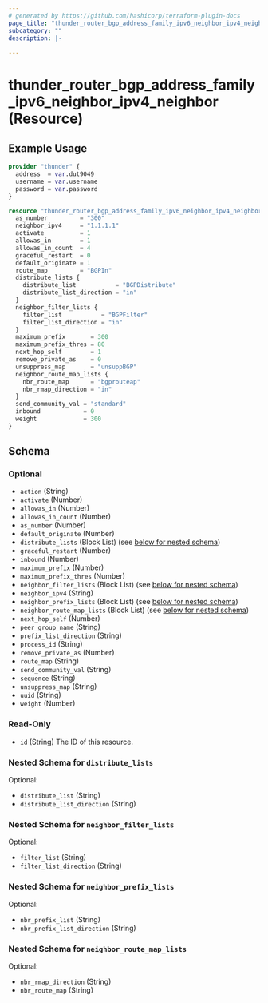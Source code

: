 ```yaml
---
# generated by https://github.com/hashicorp/terraform-plugin-docs
page_title: "thunder_router_bgp_address_family_ipv6_neighbor_ipv4_neighbor Resource - terraform-provider-thunder"
subcategory: ""
description: |-
  
---
```


# thunder_router_bgp_address_family_ipv6_neighbor_ipv4_neighbor (Resource)



## Example Usage

```terraform
provider "thunder" {
  address  = var.dut9049
  username = var.username
  password = var.password
}

resource "thunder_router_bgp_address_family_ipv6_neighbor_ipv4_neighbor" "ipv6neighIpv4neigh" {
  as_number         = "300"
  neighbor_ipv4     = "1.1.1.1"
  activate          = 1
  allowas_in        = 1
  allowas_in_count  = 4
  graceful_restart  = 0
  default_originate = 1
  route_map         = "BGPIn"
  distribute_lists {
    distribute_list           = "BGPDistribute"
    distribute_list_direction = "in"
  }
  neighbor_filter_lists {
    filter_list           = "BGPFilter"
    filter_list_direction = "in"
  }
  maximum_prefix       = 300
  maximum_prefix_thres = 80
  next_hop_self        = 1
  remove_private_as    = 0
  unsuppress_map       = "unsuppBGP"
  neighbor_route_map_lists {
    nbr_route_map      = "bgprouteap"
    nbr_rmap_direction = "in"
  }
  send_community_val = "standard"
  inbound            = 0
  weight             = 300
}
```

<!-- schema generated by tfplugindocs -->
## Schema

### Optional

- `action` (String)
- `activate` (Number)
- `allowas_in` (Number)
- `allowas_in_count` (Number)
- `as_number` (Number)
- `default_originate` (Number)
- `distribute_lists` (Block List) (see [below for nested schema](#nestedblock--distribute_lists))
- `graceful_restart` (Number)
- `inbound` (Number)
- `maximum_prefix` (Number)
- `maximum_prefix_thres` (Number)
- `neighbor_filter_lists` (Block List) (see [below for nested schema](#nestedblock--neighbor_filter_lists))
- `neighbor_ipv4` (String)
- `neighbor_prefix_lists` (Block List) (see [below for nested schema](#nestedblock--neighbor_prefix_lists))
- `neighbor_route_map_lists` (Block List) (see [below for nested schema](#nestedblock--neighbor_route_map_lists))
- `next_hop_self` (Number)
- `peer_group_name` (String)
- `prefix_list_direction` (String)
- `process_id` (String)
- `remove_private_as` (Number)
- `route_map` (String)
- `send_community_val` (String)
- `sequence` (String)
- `unsuppress_map` (String)
- `uuid` (String)
- `weight` (Number)

### Read-Only

- `id` (String) The ID of this resource.

<a id="nestedblock--distribute_lists"></a>
### Nested Schema for `distribute_lists`

Optional:

- `distribute_list` (String)
- `distribute_list_direction` (String)


<a id="nestedblock--neighbor_filter_lists"></a>
### Nested Schema for `neighbor_filter_lists`

Optional:

- `filter_list` (String)
- `filter_list_direction` (String)


<a id="nestedblock--neighbor_prefix_lists"></a>
### Nested Schema for `neighbor_prefix_lists`

Optional:

- `nbr_prefix_list` (String)
- `nbr_prefix_list_direction` (String)


<a id="nestedblock--neighbor_route_map_lists"></a>
### Nested Schema for `neighbor_route_map_lists`

Optional:

- `nbr_rmap_direction` (String)
- `nbr_route_map` (String)


